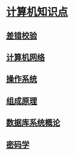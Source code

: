 <link rel="stylesheet" href="https://zhmhbest.gitee.io/hellomathematics/style/index.css">
<script src="https://zhmhbest.gitee.io/hellomathematics/style/index.js"></script>

# [计算机知识点](https://github.com/zhmhbest/HelloComputer)

## [差错校验](./ErrorChecking/index.html)

## [计算机网络](./Network/index.html)

## [操作系统](./OS/index.html)

## [组成原理](./Compose/index.html)

## [数据库系统概论](./DBTheory/index.html)

## [密码学](./Cryptography/index.html)
